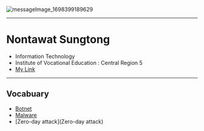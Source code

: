 ![messageImage_1698399189629](https://github.com/NontawatstJo/NontawatstJo/assets/135500811/76327138-e7bd-41f1-b97a-ff8dc6ba0e56)

---
# Nontawat Sungtong
+ Information Technology
+ Institute of Vocational Education :  Central Region 5
+ [My Link](HelloWorld)

- - -
## Vocabuary
+ [Botnet](Botnet)
+ [Malware](Malware)
+ [Zero-day attack](Zero-day attack)
